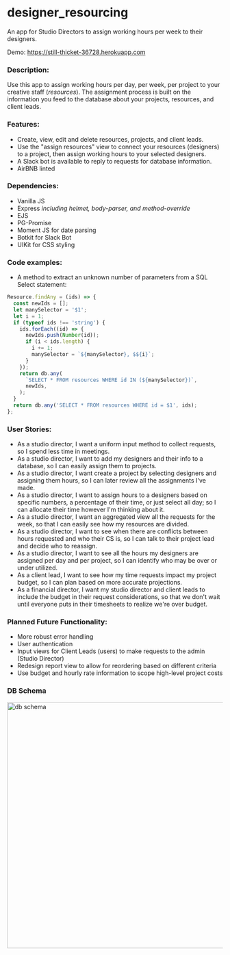 # designer_resourcing
An app for Studio Directors to assign working hours per week to their designers.

Demo:
https://still-thicket-36728.herokuapp.com

### Description:
Use this app to assign working hours per day, per week, per project to your creative staff (*resources*). The assignment process is built on the information you feed to the database about your projects, resources, and client leads.


### Features:

- Create, view, edit and delete resources, projects, and client leads.
- Use the "assign resources" view to connect your resources (designers) to a project, then assign working hours to your selected designers.
- A Slack bot is available to reply to requests for database information. 
- AirBNB linted

### Dependencies:

- Vanilla JS
- Express *including helmet, body-parser, and method-override*
- EJS
- PG-Promise
- Moment JS for date parsing
- Botkit for Slack Bot
- UIKit for CSS styling

### Code examples:
- A method to extract an unknown number of parameters from a SQL Select statement:
```javascript
Resource.findAny = (ids) => {
  const newIds = [];
  let manySelector = '$1';
  let i = 1;
  if (typeof ids !== 'string') {
    ids.forEach((id) => {
      newIds.push(Number(id));
      if (i < ids.length) {
        i += 1;
        manySelector = `${manySelector}, $${i}`;
      }
    });
    return db.any(
      `SELECT * FROM resources WHERE id IN (${manySelector})`,
      newIds,
    );
  }
  return db.any('SELECT * FROM resources WHERE id = $1', ids);
};
```

### User Stories:

- As a studio director, I want a uniform input method to collect requests, so I spend less time in 
meetings.
- As a studio director, I want to add my designers and their info to a database, so I can easily assign them to projects.
- As a studio director, I want create a project by selecting designers and assigning them hours, so I can later review all the assignments I've made.
- As a studio director, I want to assign hours to a designers based on specific numbers, a percentage of their time, or just select all day; so I can allocate their time however I'm thinking about it.
- As a studio director, I want an aggregated view all the requests for the week, so that I can easily see how my resources are divided.
- As a studio director, I want to see when there are conflicts between hours requested and who their CS is, so I can talk to their project lead and decide who to reassign.
- As a studio director, I want to see all the hours my designers are assigned per day and per project, so I can identify who may be over or under utilized.
- As a client lead, I want to see how my time requests impact my project budget, so I can plan based on more accurate projections.
- As a financial director, I want my studio director and client leads to include the budget in their request considerations, so that we don't wait until everyone puts in their timesheets to realize we're over budget.

### Planned Future Functionality:

- More robust error handling
- User authentication
- Input views for Client Leads (users) to make requests to the admin (Studio Director)
- Redesign report view to allow for reordering based on different criteria
- Use budget and hourly rate information to scope high-level project costs

### DB Schema

<img width="575" alt="db schema" src="https://git.generalassemb.ly/storage/user/9428/files/d88e1e00-31b9-11e8-8c16-cfd574d40fe0">
